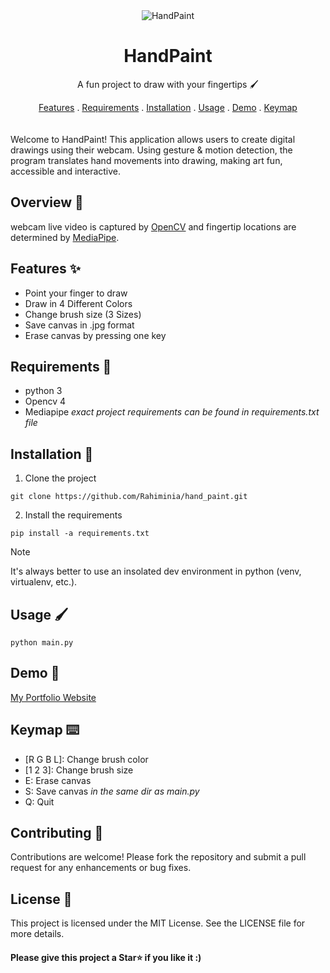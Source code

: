 <div align='center'> 
  <img alt="HandPaint" src="https://github.com/user-attachments/assets/221b6cf4-2b31-46f6-831c-91e94ae8ca9b">
</div>

<div align='center'>
  <h1>HandPaint</h1>
</div>

<p align='center'>
  A fun project to draw with your fingertips 🖌️
</p>
<div align='center'>
  <a href="#features-">Features</a> .
  <a href="#requirements-">Requirements</a> .
  <a href="#installation-">Installation</a> .
  <a href="#usage-%EF%B8%8F">Usage</a> .
  <a href="#demo-">Demo</a> .
  <a href="#keymap-%EF%B8%8F">Keymap</a>
</div>
</br>
</br>
Welcome to HandPaint! This application allows users to create digital drawings using their webcam. Using gesture & motion detection, the program translates hand movements into drawing, making art fun, accessible and interactive.


## Overview 🔎

webcam live video is captured by [OpenCV](https://github.com/opencv/opencv) and fingertip locations are determined by [MediaPipe](https://github.com/google-ai-edge/mediapipe).


## Features ✨
- Point your finger to draw 
- Draw in 4 Different Colors
- Change brush size (3 Sizes)
- Save canvas in .jpg format
- Erase canvas by pressing one key


## Requirements 🧰

- python 3
- Opencv 4
- Mediapipe
*exact project requirements can be found in requirements.txt file*


## Installation 🔌

1. Clone the project

`git clone https://github.com/Rahiminia/hand_paint.git`

2. Install the requirements

`pip install -a requirements.txt`

> [!Note]
> It's always better to use an insolated dev environment in python (venv, virtualenv, etc.).
>


## Usage 🖌️
`python main.py`

## Demo 🎥
[My Portfolio Website](https://www.rahiminia.info)

## Keymap ⌨️
- [R G B L]: Change brush color
- [1 2 3]: Change brush size
- E: Erase canvas
- S: Save canvas *in the same dir as main.py*
- Q: Quit

## Contributing 🤝

Contributions are welcome! Please fork the repository and submit a pull request for any enhancements or bug fixes.


## License 📃

This project is licensed under the MIT License. See the LICENSE file for more details.


<h4>Please give this project a Star⭐ if you like it :)</h4>
